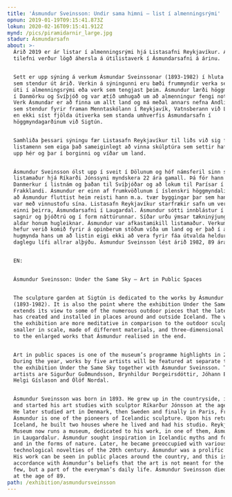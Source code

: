 ```yaml
---
title: 'Ásmundur Sveinsson: Undir sama himni – list í almenningsrými'
opnun: 2019-01-19T09:15:41.873Z
lokun: 2020-02-16T09:15:41.912Z
mynd: /pics/piramidarnir_large.jpg
stadur: Ásmundarsafn
about: >-
  Árið 2019 er ár listar í almenningsrými hjá Listasafni Reykjavíkur. Af því
  tilefni verður lögð áhersla á útilistaverk í Ásmundarsafni á árinu.


  Sett er upp sýning á verkum Ásmundar Sveinssonar (1893-1982) í hluta safnsins
  sem stendur út árið. Verkin á sýningunni eru bæði frummyndir verka sem standa
  úti í almenningsrými eða verk sem tengjast þeim. Ásmundur lærði höggmyndalist
  í Danmörku og Svíþjóð og var ætíð umhugað um að almenningur fengi notið lista.
  Verk Ásmundar er að finna um allt land og má meðal annars nefna Andlit sólar
  sem stendur fyrir framan Menntaskólann í Reykjavík, Vatnsberann við Lækjargötu
  en ekki síst fjölda útiverka sem standa umhverfis Ásmundarsafn í
  höggmyndagarðinum við Sigtún.


  Samhliða þessari sýningu fær Listasafn Reykjavíkur til liðs við sig fimm ólíka
  listamenn sem eiga það sameiginlegt að vinna skúlptúra sem settir hafa verið
  upp hér og þar í borginni og víðar um land. 


  Ásmundur Sveinsson ólst upp í sveit í Dölunum og hóf námsferil sinn sem
  listamaður hjá Ríkarði Jónssyni myndskera 22 ára gamall. Þá fór hann til
  Danmerkur í listnám og þaðan til Svíþjóðar og að lokum til Parísar í
  Frakklandi. Ásmundur er einn af frumkvöðlunum í íslenskri höggmyndalist. Eftir
  að Ásmundur fluttist heim reisti hann m.a. tvær byggingar þar sem hann bjó og
  var með vinnustofu sína. Listasafn Reykjavíkur starfrækir safn um verk hans í
  einni þeirra, Ásmundarsafni í Laugardal. Ásmundur sótti innblástur í íslenskar
  sagnir og þjóðtrú og í form náttúrunnar. Síðar urðu ýmsar tækninýjungar 20.
  aldar honum hugleiknar. Ásmundur var afkastamikill listamaður. Verkum hans
  hefur verið komið fyrir á opinberum stöðum víða um land og er það í anda
  hugmynda hans um að listin eigi ekki að vera fyrir fáa útvalda heldur hluti af
  daglegu lífi allrar alþýðu. Ásmundur Sveinsson lést árið 1982, 89 ára gamall.


  EN:


  Ásmundur Sveinsson: Under the Same Sky – Art in Public Spaces


  The sculpture garden at Sigtún is dedicated to the works by Ásmundur Sveinsson
  (1893-1982). It is also the point where the exhibition Under the Same Sky
  extends its view to some of the numerous outdoor pieces that the late sculptor
  has created and installed in places around and outside Iceland. The works in
  the exhibition are more meditative in comparison to the outdoor sculptures:
  smaller in scale, made of different materials, and three-dimensional studies
  to the enlarged works that Ásmundur realised in the end.


  Art in public spaces is one of the museum’s programme highlights in 2019.
  During the year, works by five artists will be featured at separate times in
  the exhibition Under the Same Sky together with Ásmundur Sveinsson. These
  artists are Sigurður Guðmundsson, Brynhildur Þorgeirsdóttir, Jóhann Eyfells,
  Helgi Gíslason and Ólöf Nordal.


  Ásmundur Sveinsson was born in 1893. He grew up in the countryside, in Dalir,
  and started his art studies with sculptor Ríkarður Jónsson at the age of 22.
  He later studied art in Denmark, then Sweden and finally in Paris, France.
  Ásmundur is one of the pioneers of Icelandic sculpture. Upon his return to
  Iceland, he built two houses where he lived and had his studio. Reykjavík Art
  Museum now runs a museum, dedicated to his work, in one of them, Ásmundarsafn
  in Laugardalur. Ásmundur sought inspiration in Icelandic myths and folktales,
  and in the forms of nature. Later, he became preoccupied with various
  technological novelties of the 20th century. Ásmundur was a prolific artist.
  His work can be seen in public places around the country, and this is in
  accordance with Ásmundur’s beliefs that the art is not meant for the chosen
  few, but a part of the everyman’s daily life. Ásmundur Sveinsson died in 1982,
  at the age of 89.
path: /exhibition/asmundursveinsson
---
```


